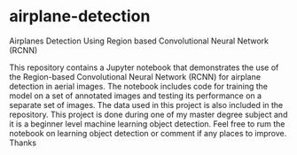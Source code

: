 # airplane-detection
Airplanes Detection Using Region based Convolutional Neural Network (RCNN)

This repository contains a Jupyter notebook that demonstrates the use of the Region-based Convolutional Neural Network (RCNN) for airplane detection in aerial images. The notebook includes code for training the model on a set of annotated images and testing its performance on a separate set of images. The data used in this project is also included in the repository. This project is done during one of my master degree subject and it is a beginner level machine learning object detection. Feel free to rum the notebook on learning object detection or comment if any places to improve. Thanks
